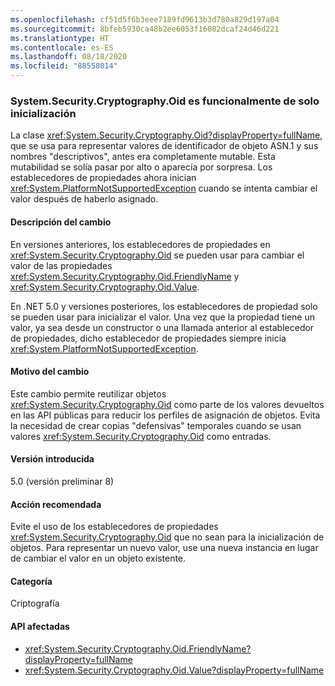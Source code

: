 ```yaml
---
ms.openlocfilehash: cf51d5f6b3eee7189fd9613b3d780a829d197a04
ms.sourcegitcommit: 8bfeb5930ca48b2ee6053f16082dcaf24d46d221
ms.translationtype: HT
ms.contentlocale: es-ES
ms.lasthandoff: 08/18/2020
ms.locfileid: "88558014"
---
```

### <a name="systemsecuritycryptographyoid-is-functionally-init-only"></a>System.Security.Cryptography.Oid es funcionalmente de solo inicialización

La clase <xref:System.Security.Cryptography.Oid?displayProperty=fullName>, que se usa para representar valores de identificador de objeto ASN.1 y sus nombres "descriptivos", antes era completamente mutable. Esta mutabilidad se solía pasar por alto o aparecía por sorpresa. Los establecedores de propiedades ahora inician <xref:System.PlatformNotSupportedException> cuando se intenta cambiar el valor después de haberlo asignado.

#### <a name="change-description"></a>Descripción del cambio

En versiones anteriores, los establecedores de propiedades en <xref:System.Security.Cryptography.Oid> se pueden usar para cambiar el valor de las propiedades <xref:System.Security.Cryptography.Oid.FriendlyName> y <xref:System.Security.Cryptography.Oid.Value>.

En .NET 5.0 y versiones posteriores, los establecedores de propiedad solo se pueden usar para inicializar el valor. Una vez que la propiedad tiene un valor, ya sea desde un constructor o una llamada anterior al establecedor de propiedades, dicho establecedor de propiedades siempre inicia <xref:System.PlatformNotSupportedException>.

#### <a name="reason-for-change"></a>Motivo del cambio

Este cambio permite reutilizar objetos <xref:System.Security.Cryptography.Oid> como parte de los valores devueltos en las API públicas para reducir los perfiles de asignación de objetos. Evita la necesidad de crear copias "defensivas" temporales cuando se usan valores <xref:System.Security.Cryptography.Oid> como entradas.

#### <a name="version-introduced"></a>Versión introducida

5.0 (versión preliminar 8)

#### <a name="recommended-action"></a>Acción recomendada

Evite el uso de los establecedores de propiedades <xref:System.Security.Cryptography.Oid> que no sean para la inicialización de objetos. Para representar un nuevo valor, use una nueva instancia en lugar de cambiar el valor en un objeto existente.

#### <a name="category"></a>Categoría

Criptografía

#### <a name="affected-apis"></a>API afectadas

- <xref:System.Security.Cryptography.Oid.FriendlyName?displayProperty=fullName>
- <xref:System.Security.Cryptography.Oid.Value?displayProperty=fullName>

<!--

#### Affected APIs

- `P:System.Security.Cryptography.Oid.FriendlyName`
- `P:System.Security.Cryptography.Oid.Value`

-->
